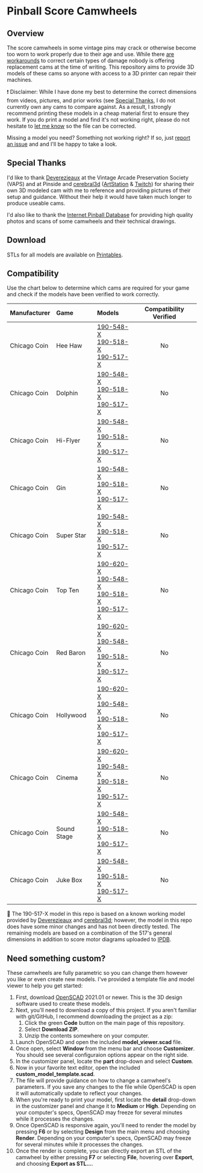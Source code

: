 # Pinball Score Camwheels

## Overview

The score camwheels in some vintage pins may crack or otherwise become too worn to work properly due to their age and use. While there [are workarounds][pinrepair motor] to correct certain types of damage nobody is offering replacement cams at the time of writing. This repository aims to provide 3D models of these cams so anyone with access to a 3D printer can repair their machines.

:exclamation: Disclaimer: While I have done my best to determine the correct dimensions from videos, pictures, and prior works (see [Special Thanks](#special-thanks), I do not currently own any cams to compare against. As a result, I strongly recommend printing these models in a cheap material first to ensure they work. If you do print a model and find it's not working right, please do not hesitate to [let me know][report an issue] so the file can be corrected.

Missing a model you need? Something not working right? If so, just [report an issue] and and I'll be happy to take a look.

## Special Thanks

I'd like to thank [Deverezieaux] at the Vintage Arcade Preservation Society (VAPS) and at Pinside and [cerebral3d] ([ArtStation][cerebral3d artstation] & [Twitch][cerebral3d twitch]) for sharing their own 3D modeled cam with me to reference and providing pictures of their setup and guidance. Without their help it would have taken much longer to produce useable cams.

I'd also like to thank the [Internet Pinball Database][ipdb] for providing high quality photos and scans of some camwheels and their technical drawings.

## Download

STLs for all models are available on [Printables].

## Compatibility

Use the chart below to determine which cams are required for your game and check if the models have been verified to work correctly.

| Manufacturer | Game        | Models                                                      | Compatibility Verified |
|:-------------|:------------|:------------------------------------------------------------|:----------------------:|
| Chicago Coin | Hee Haw     | [190-548-X]<br/>[190-518-X]<br/>[190-517-X]                 | No                     |
| Chicago Coin | Dolphin     | [190-548-X]<br/>[190-518-X]<br/>[190-517-X]                 | No                     |
| Chicago Coin | Hi-Flyer    | [190-548-X]<br/>[190-518-X]<br/>[190-517-X]                 | No                     |
| Chicago Coin | Gin         | [190-548-X]<br/>[190-518-X]<br/>[190-517-X]                 | No                     |
| Chicago Coin | Super Star  | [190-548-X]<br/>[190-518-X]<br/>[190-517-X]                 | No                     |
| Chicago Coin | Top Ten     | [190-620-X]<br/>[190-548-X]<br/>[190-518-X]<br/>[190-517-X] | No                     |
| Chicago Coin | Red Baron   | [190-620-X]<br/>[190-548-X]<br/>[190-518-X]<br/>[190-517-X] | No                     |
| Chicago Coin | Hollywood   | [190-620-X]<br/>[190-548-X]<br/>[190-518-X]<br/>[190-517-X] | No                     |
| Chicago Coin | Cinema      | [190-620-X]<br/>[190-548-X]<br/>[190-518-X]<br/>[190-517-X] | No                     |
| Chicago Coin | Sound Stage | [190-548-X]<br/>[190-518-X]<br/>[190-517-X]                 | No                     |
| Chicago Coin | Juke Box    | [190-548-X]<br/>[190-518-X]<br/>[190-517-X]                 | No                     |

:memo: The 190-517-X model in this repo is based on a known working model provided by [Deverezieaux] and [cerebral3d]; however, the model in this repo does have some minor changes and has not been directly tested. The remaining models are based on a combination of the 517's general dimensions in addition to score motor diagrams uploaded to [IPDB].

## Need something custom?

These camwheels are fully parametric so you can change them however you like or even create new models. I've provided a template file and model viewer to help you get started:
1. First, download [OpenSCAD] 2021.01 or newer. This is the 3D design software used to create these models.
1. Next, you'll need to download a copy of this project. If you aren't familiar with git/GitHub, I recommend downloading the project as a zip:
   1. Click the green **Code** button on the main page of this repository.
   1. Select **Download ZIP**.
   1. Unzip the contents somewhere on your computer.
1. Launch OpenSCAD and open the included **model_viewer.scad** file.
1. Once open, select **Window** from the menu bar and choose **Customizer**. You should see several configuraion options appear on the right side.
1. In the customizer panel, locate the **part** drop-down and select **Custom**.
1. Now in your favorite text editor, open the included **custom_model_template.scad**.
1. The file will provide guidance on how to change a camwheel's parameters. If you save any changes to the file while OpenSCAD is open it will automatically update to reflect your changes.
1. When you're ready to print your model, first locate the **detail** drop-down in the customizer panel and change it to **Medium** or **High**. Depending on your computer's specs, OpenSCAD may freeze for several minutes while it processes the changes.
1. Once OpenSCAD is responsive again, you'll need to render the model by pressing **F6** or by selecting **Design** from the main menu and choosing **Render**. Depending on your computer's specs, OpenSCAD may freeze for several minutes while it processes the changes.
1. Once the render is complete, you can directly export an STL of the camwheel by either pressing **F7** or selecting **File**, hovering over **Export**, and choosing **Export as STL...**.

[deverezieaux]: https://pinside.com/pinball/community/pinsiders/deverezieaux
[cerebral3d]: mailto:cerebral3d@gmail.com
[cerebral3d artstation]: https://www.artstation.com/pat_kesterson
[cerebral3d twitch]: https://www.twitch.tv/cerebral3d
[report an issue]: https://github.com/charlesetd/pinball-score-camwheels/issues/new/choose
[pinrepair motor]: http://www.pinrepair.com/em/index3.htm#motor
[ipdb]: https://www.ipdb.org/search.pl
[openscad]: https://openscad.org/downloads.html
[190-620-X]: https://www.printables.com/model/301803-pinball-score-camwheels/files
[190-548-X]: https://www.printables.com/model/301803-pinball-score-camwheels/files
[190-518-X]: https://www.printables.com/model/301803-pinball-score-camwheels/files
[190-517-X]: https://www.printables.com/model/301803-pinball-score-camwheels/files
[printables]: https://www.printables.com/model/301803-pinball-score-camwheels/files
